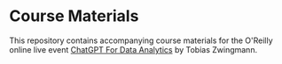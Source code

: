 # Course Materials

This repository contains accompanying course materials for the O'Reilly online live event [ChatGPT For Data Analytics](https://www.oreilly.com/live-events/chatgpt-for-data-analytics/0636920094217/0636920094216/) by Tobias Zwingmann.


